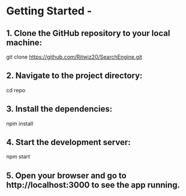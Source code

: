 # Getting Started - 

## 1. Clone the GitHub repository to your local machine:

git clone https://github.com/Ritwiz20/SearchEngine.git

## 2. Navigate to the project directory:

cd repo

## 3. Install the dependencies:

npm install

## 4. Start the development server:

npm start

## 5. Open your browser and go to http://localhost:3000 to see the app running.

